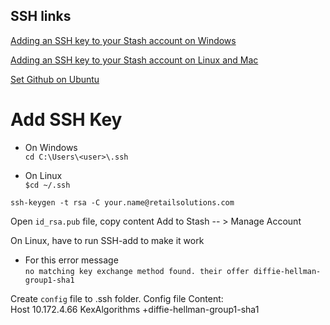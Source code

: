 ## SSH links ##

[Adding an SSH key to your Stash account on Windows](https://confluence.atlassian.com/display/STASH028/Adding+an+SSH+key+to+your+Stash+account+on+Windows)

[Adding an SSH key to your Stash account on Linux and Mac](https://confluence.atlassian.com/display/STASH028/Adding+an+SSH+key+to+your+Stash+account+on+Linux+and+Mac)

[Set Github on Ubuntu](http://www.ubuntumanual.org/posts/393/how-to-setup-and-use-github-in-ubuntu)

# Add SSH Key # 
- On Windows   
`cd C:\Users\<user>\.ssh`

- On Linux  
`$cd ~/.ssh`

`ssh-keygen -t rsa -C your.name@retailsolutions.com`

Open `id_rsa.pub` file, copy content
Add to Stash -- > Manage Account

On Linux, have to run SSH-add to make it work 

- For this error message  
`no matching key exchange method found. their offer diffie-hellman-group1-sha1`

Create `config` file to .ssh folder. Config file Content:  
Host 10.172.4.66
     KexAlgorithms +diffie-hellman-group1-sha1
